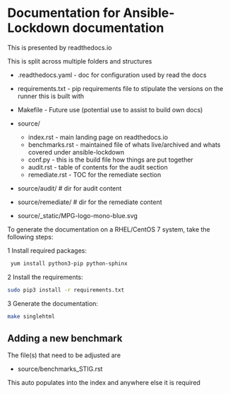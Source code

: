 # Documentation for Ansible-Lockdown documentation

This is presented by readthedocs.io

This is split across multiple folders and structures

- .readthedocs.yaml - doc for configuration used by read the docs
- requirements.txt - pip requirements file to stipulate the versions on the runner this is built with
- Makefile  - Future use (potential use to assist to build own docs)

- source/
  - index.rst - main landing page on readthedocs.io
  - benchmarks.rst - maintained file of whats live/archived and whats covered under ansible-lockdown
  - conf.py - this is the build file how things are put together
  - audit.rst - table of contents for the audit section
  - remediate.rst - TOC for the remediate section

- source/audit/      # dir for audit content
- source/remediate/  # dir for the remediate content
- source/_static/MPG-logo-mono-blue.svg

To generate the documentation on a RHEL/CentOS 7 system, take the following steps:

1 Install required packages:

```bash
 yum install python3-pip python-sphinx
```

2 Install the requirements:

``` bash
sudo pip3 install -r requirements.txt
```

3 Generate the documentation:

```bash
make singlehtml
```

## Adding a new benchmark

The file(s) that need to be adjusted are

- source/benchmarks_STIG.rst

This auto populates into the index and anywhere else it is required
